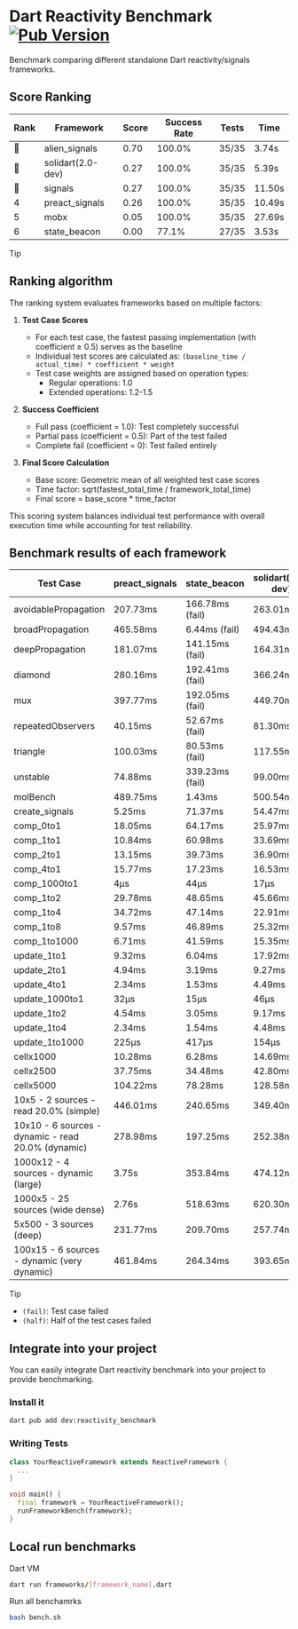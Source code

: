# Dart Reactivity Benchmark [![Pub Version](https://img.shields.io/pub/v/reactivity_benchmark)](https://pub.dev/packages/reactivity_benchmark)

Benchmark comparing different standalone Dart reactivity/signals frameworks.

## Score Ranking

<!-- ranking start -->
| Rank | Framework | Score | Success Rate | Tests | Time |
|------|-----------|-------|--------------|-------|------|
| 🥇 | alien_signals | 0.70 | 100.0% | 35/35 | 3.74s |
| 🥈 | solidart(2.0-dev) | 0.27 | 100.0% | 35/35 | 5.39s |
| 🥉 | signals | 0.27 | 100.0% | 35/35 | 11.50s |
| 4 | preact_signals | 0.26 | 100.0% | 35/35 | 10.49s |
| 5 | mobx | 0.05 | 100.0% | 35/35 | 27.69s |
| 6 | state_beacon | 0.00 | 77.1% | 27/35 | 3.53s |

<!-- ranking end -->

> [!TIP]
> ## Ranking algorithm
>
> The ranking system evaluates frameworks based on multiple factors:
>
> 1. **Test Case Scores**
>    - For each test case, the fastest passing implementation (with coefficient ≥ 0.5) serves as the baseline
>    - Individual test scores are calculated as: `(baseline_time / actual_time) * coefficient * weight`
>    - Test case weights are assigned based on operation types:
>      - Regular operations: 1.0
>      - Extended operations: 1.2-1.5
>
> 2. **Success Coefficient**
>    - Full pass (coefficient = 1.0): Test completely successful
>    - Partial pass (coefficient = 0.5): Part of the test failed
>    - Complete fail (coefficient = 0): Test failed entirely
>
> 3. **Final Score Calculation**
>    - Base score: Geometric mean of all weighted test case scores
>    - Time factor: sqrt(fastest_total_time / framework_total_time)
>    - Final score = base_score * time_factor
>
> This scoring system balances individual test performance with overall execution time while accounting for test reliability.

## Benchmark results of each framework

<!-- test-case start -->
| Test Case | preact_signals | state_beacon | solidart(2.0-dev) | signals | alien_signals | mobx |
|---|---|---|---|---|---|---|
| avoidablePropagation | 207.73ms | 166.78ms (fail) | 263.01ms | 215.21ms | 192.76ms | 2.37s |
| broadPropagation | 465.58ms | 6.44ms (fail) | 494.43ms | 467.32ms | 352.93ms | 4.31s |
| deepPropagation | 181.07ms | 141.15ms (fail) | 164.31ms | 176.97ms | 126.57ms | 1.55s |
| diamond | 280.16ms | 192.41ms (fail) | 366.24ms | 291.95ms | 236.50ms | 2.39s |
| mux | 397.77ms | 192.05ms (fail) | 449.70ms | 413.22ms | 380.54ms | 1.85s |
| repeatedObservers | 40.15ms | 52.67ms (fail) | 81.30ms | 46.84ms | 43.76ms | 230.22ms |
| triangle | 100.03ms | 80.53ms (fail) | 117.55ms | 103.99ms | 85.63ms | 784.59ms |
| unstable | 74.88ms | 339.23ms (fail) | 99.00ms | 76.44ms | 59.88ms | 344.24ms |
| molBench | 489.75ms | 1.43ms | 500.54ms | 486.78ms | 489.74ms | 582.78ms |
| create_signals | 5.25ms | 71.37ms | 54.47ms | 26.31ms | 27.99ms | 65.41ms |
| comp_0to1 | 18.05ms | 64.17ms | 25.97ms | 12.45ms | 8.18ms | 15.96ms |
| comp_1to1 | 10.84ms | 60.98ms | 33.69ms | 26.53ms | 4.28ms | 49.16ms |
| comp_2to1 | 13.15ms | 39.73ms | 36.90ms | 8.52ms | 2.33ms | 43.43ms |
| comp_4to1 | 15.77ms | 17.23ms | 16.53ms | 2.02ms | 7.74ms | 32.39ms |
| comp_1000to1 | 4μs | 44μs | 17μs | 5μs | 4μs | 16μs |
| comp_1to2 | 29.78ms | 48.65ms | 45.66ms | 13.68ms | 10.34ms | 33.62ms |
| comp_1to4 | 34.72ms | 47.14ms | 22.91ms | 19.25ms | 12.35ms | 23.07ms |
| comp_1to8 | 9.57ms | 46.89ms | 25.32ms | 5.85ms | 5.06ms | 24.62ms |
| comp_1to1000 | 6.71ms | 41.59ms | 15.35ms | 5.43ms | 3.80ms | 15.42ms |
| update_1to1 | 9.32ms | 6.04ms | 17.92ms | 9.97ms | 10.02ms | 22.80ms |
| update_2to1 | 4.94ms | 3.19ms | 9.27ms | 4.53ms | 2.44ms | 11.10ms |
| update_4to1 | 2.34ms | 1.53ms | 4.49ms | 2.80ms | 2.47ms | 5.66ms |
| update_1000to1 | 32μs | 15μs | 46μs | 26μs | 24μs | 59μs |
| update_1to2 | 4.54ms | 3.05ms | 9.17ms | 4.57ms | 3.72ms | 11.15ms |
| update_1to4 | 2.34ms | 1.54ms | 4.48ms | 2.57ms | 2.35ms | 5.66ms |
| update_1to1000 | 225μs | 417μs | 154μs | 47μs | 46μs | 197μs |
| cellx1000 | 10.28ms | 6.28ms | 14.69ms | 10.71ms | 8.35ms | 87.91ms |
| cellx2500 | 37.75ms | 34.48ms | 42.80ms | 39.66ms | 22.90ms | 281.16ms |
| cellx5000 | 104.22ms | 78.28ms | 128.58ms | 107.34ms | 60.54ms | 626.45ms |
| 10x5 - 2 sources - read 20.0% (simple) | 446.01ms | 240.65ms | 349.40ms | 507.81ms | 239.28ms | 2.01s |
| 10x10 - 6 sources - dynamic - read 20.0% (dynamic) | 278.98ms | 197.25ms | 252.38ms | 279.91ms | 180.94ms | 1.52s |
| 1000x12 - 4 sources - dynamic (large) | 3.75s | 353.84ms | 474.12ms | 4.00s | 284.87ms | 1.99s |
| 1000x5 - 25 sources (wide dense) | 2.76s | 518.63ms | 620.30ms | 3.44s | 407.95ms | 3.51s |
| 5x500 - 3 sources (deep) | 231.77ms | 209.70ms | 257.74ms | 222.13ms | 192.74ms | 1.16s |
| 100x15 - 6 sources - dynamic (very dynamic) | 461.84ms | 264.34ms | 393.65ms | 471.75ms | 271.81ms | 1.73s |

<!-- test-case end -->

> [!TIP]
> - `(fail)`: Test case failed
> - `(half)`: Half of the test cases failed

## Integrate into your project

You can easily integrate Dart reactivity benchmark into your project to provide benchmarking.

### Install it

```bash
dart pub add dev:reactivity_benchmark
```

### Writing Tests

```dart
class YourReactiveFramework extends ReactiveFramework {
  ...
}

void main() {
  final framework = YourReactiveFramework();
  runFrameworkBench(framework);
}
```

## Local run benchmarks

Dart VM
```bash
dart run frameworks/[framework_name].dart
```

Run all benchamrks
```bash
bash bench.sh
```
